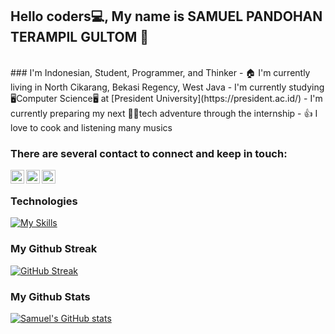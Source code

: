 ## Hello coders💻, My name is SAMUEL PANDOHAN TERAMPIL GULTOM 👋
<br />
### I'm Indonesian, Student, Programmer, and Thinker
- 🏠 I'm currently living in North Cikarang, Bekasi Regency, West Java
- I'm currently studying 🖥️Computer Science🖥️ at [President University](https://president.ac.id/)
- I'm currently preparing my next 👨‍💻tech adventure through the internship
- 👍 I love to cook and listening many musics


### There are several contact to connect and keep in touch: 
<a href="https://www.instagram.com/gtps19/">
  <img align="left" alt="Samuel's Instagram" width="22px" src="https://raw.githubusercontent.com/hussainweb/hussainweb/main/icons/instagram.png" />
</a>
<a href="https://discord.com/users/787967771345944606">
  <img align="left" alt="Samuel's Discord ID" width="22px" src="https://raw.githubusercontent.com/peterthehan/peterthehan/master/assets/discord.svg" />
</a>
<a href="https://www.linkedin.com/in/samuel-pandohan-terampil-gultom-2a64bb1b7/">
  <img align="left" alt="Samuel's LinkedIN" width="22px" src="https://raw.githubusercontent.com/peterthehan/peterthehan/master/assets/linkedin.svg" />
</a>

<br />

### Technologies
[![My Skills](https://skills.thijs.gg/icons?i=py,js,cpp,mysql,react,vim,git&theme=dark)](https://skills.thijs.gg)

### My Github Streak
[![GitHub Streak](http://github-readme-streak-stats.herokuapp.com?user=mindestiny01&theme=radical)](https://git.io/streak-stats)

### My Github Stats
[![Samuel's GitHub stats](https://github-readme-stats.vercel.app/api?username=mindestiny01&show_icons=true&theme=radical)](https://github.com/anuraghazra/github-readme-stats)
